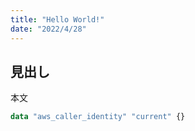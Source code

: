 ```yaml
---
title: "Hello World!"
date: "2022/4/28"
---
```


## 見出し

本文

```terraform
data "aws_caller_identity" "current" {}
```
